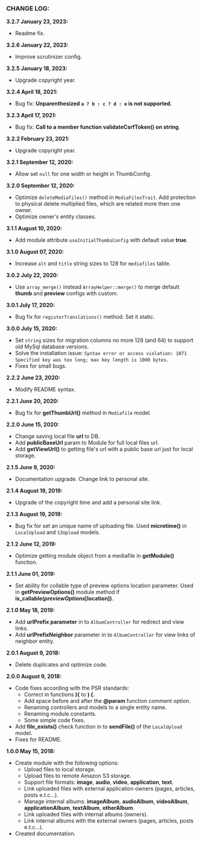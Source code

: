 ### CHANGE LOG:

**3.2.7 January 23, 2023:**
- Readme fix.

**3.2.6 January 22, 2023:**
- Improve scrutinizer config.

**3.2.5 January 18, 2023:**
- Upgrade copyright year.

**3.2.4 April 18, 2021:**
- Bug fix: **Unparenthesized `a ? b : c ? d : e` is not supported**.

**3.2.3 April 17, 2021:**
- Bug fix: **Call to a member function validateCsrfToken() on string**.

**3.2.2 February 23, 2021:**
- Upgrade copyright year.

**3.2.1 September 12, 2020:**
- Allow set `null` for one width or height in ThumbConfig.

**3.2.0 September 12, 2020:**
- Optimize `deleteMediafiles()` method in `MediaFilesTrait`. Add protection to physical delete multiplied files, which are related more then one owner.
- Optimize owner's entity classes.

**3.1.1 August 10, 2020:**
- Add module attribute `useInitialThumbsConfig` with default value **true**.

**3.1.0 August 07, 2020:**
- Increase `alt` and `title` string sizes to 128 for `mediafiles` table.

**3.0.2 July 22, 2020:**
- Use `array_merge()` instead `ArrayHelper::merge()` to merge default **thumb** and **preview** configs with custom.

**3.0.1 July 17, 2020:**
- Bug fix for `registerTranslations()` method. Set it static.

**3.0.0 July 15, 2020:**
- Set `string` sizes for migration columns no more 128 (and 64) to support old MySql database versions.
- Solve the installation issue: `Syntax error or access violation: 1071 Specified key was too long; max key length is 1000 bytes`.
- Fixes for small bugs.

**2.2.2 June 23, 2020:**
- Modify README syntax.

**2.2.1 June 20, 2020:**
- Bug fix for **getThumbUrl()** method in `Mediafile` model.

**2.2.0 June 15, 2020:**
- Change saving local file **url** to DB.
- Add **publicBaseUrl** param to Module for full local files url.
- Add **getViewUrl()** to getting file's url with a public base url just for local storage.

**2.1.5 June 9, 2020:**
- Documentation upgrade. Change link to personal site.

**2.1.4 August 19, 2019:**
- Upgrade of the copyright time and add a personal site link.

**2.1.3 August 19, 2019:**
- Bug fix for set an unique name of uploading file. Used **microtime()** in `LocalUpload` and `S3Upload` models.

**2.1.2 June 12, 2019:**
- Optimize getting module object from a mediafile in **getModule()** function.

**2.1.1 June 01, 2019:**
- Set ability for collable type of preview options location parameter.
  Used in **getPreviewOptions()** module method if **is_callable($previewOptions[$location])**.

**2.1.0 May 18, 2019:**
- Add **urlPrefix parameter** in to `AlbumController` for redirect and view links.
- Add **urlPrefixNeighbor** parameter in to `AlbumController` for view links of neighbor entity.

**2.0.1 August 9, 2018:**
- Delete duplicates and optimize code.

**2.0.0 August 9, 2018:**
- Code fixes according with the PSR standards:
    - Correct in functions **){** to **) {**.
    - Add space before and after the **@param** function comment option.
    - Renaming controllers and models to a single entity name.
    - Renaming module constants.
    - Some simple code fixes.
- Add **file_exists()** check function in to **sendFile()** of the `LocalUpload` model.
- Fixes for README.

**1.0.0 May 15, 2018:**
- Create module with the following options:
    - Upload files to local storage.
    - Upload files to remote Amazon S3 storage.
    - Support file formats: **image**, **audio**, **video**, **application**, **text**.
    - Link uploaded files with external application owners (pages, articles, posts e.t.c...).
    - Manage internal albums: **imageAlbum**, **audioAlbum**, **videoAlbum**, **applicationAlbum**, **textAlbum**, **otherAlbum**.
    - Link uploaded files with internal albums (owners).
    - Link internal albums with the external owners (pages, articles, posts e.t.c...).
- Created documentation.